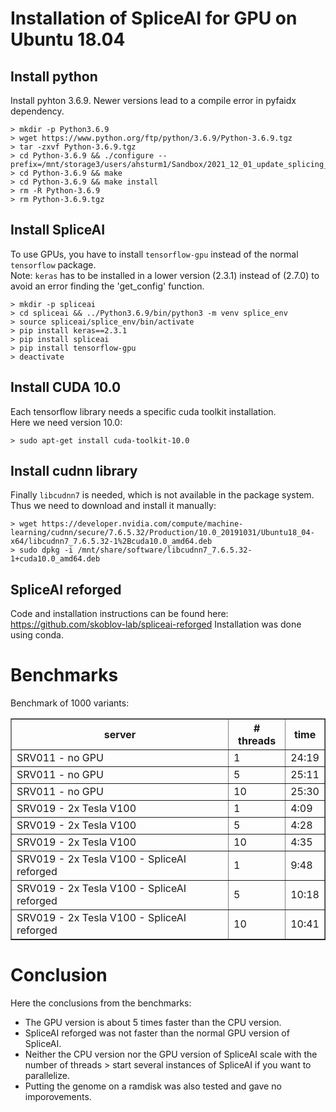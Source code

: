 # Installation of SpliceAI for GPU on Ubuntu 18.04


## Install python

Install pyhton 3.6.9. Newer versions lead to a compile error in pyfaidx dependency.

	> mkdir -p Python3.6.9
	> wget https://www.python.org/ftp/python/3.6.9/Python-3.6.9.tgz
	> tar -zxvf Python-3.6.9.tgz
	> cd Python-3.6.9 && ./configure --prefix=/mnt/storage3/users/ahsturm1/Sandbox/2021_12_01_update_splicing_scores/Python3.6.9
	> cd Python-3.6.9 && make
	> cd Python-3.6.9 && make install
	> rm -R Python-3.6.9
	> rm Python-3.6.9.tgz

## Install SpliceAI

To use GPUs, you have to install `tensorflow-gpu` instead of the normal `tensorflow` package.  
Note: `keras` has to be installed in a lower version (2.3.1) instead of (2.7.0) to avoid an error finding the 'get_config' function.

	> mkdir -p spliceai
	> cd spliceai && ../Python3.6.9/bin/python3 -m venv splice_env
	> source spliceai/splice_env/bin/activate
	> pip install keras==2.3.1
	> pip install spliceai 
	> pip install tensorflow-gpu
	> deactivate

## Install CUDA 10.0

Each tensorflow library needs a specific cuda toolkit installation.  
Here we need version 10.0:

	> sudo apt-get install cuda-toolkit-10.0

## Install cudnn library

Finally `libcudnn7` is needed, which is not available in the package system.  
Thus we need to download and install it manually:

	> wget https://developer.nvidia.com/compute/machine-learning/cudnn/secure/7.6.5.32/Production/10.0_20191031/Ubuntu18_04-x64/libcudnn7_7.6.5.32-1%2Bcuda10.0_amd64.deb
	> sudo dpkg -i /mnt/share/software/libcudnn7_7.6.5.32-1+cuda10.0_amd64.deb

## SpliceAI reforged

Code and installation instructions can be found here:  
https://github.com/skoblov-lab/spliceai-reforged
Installation was done using conda.


# Benchmarks

Benchmark of 1000 variants:

<table border=1>
  <tr><th>server</th><th># threads</th><th>time</th></tr>
  <tr><td>SRV011 - no GPU</td><td>1</td><td>24:19</td></tr>
  <tr><td>SRV011 - no GPU</td><td>5</td><td>25:11</td></tr>
  <tr><td>SRV011 - no GPU</td><td>10</td><td>25:30</td></tr>
  <tr><td>SRV019 - 2x Tesla V100</td><td>1</td><td>4:09</td></tr>
  <tr><td>SRV019 - 2x Tesla V100</td><td>5</td><td>4:28</td></tr>
  <tr><td>SRV019 - 2x Tesla V100</td><td>10</td><td>4:35</td></tr>
  <tr><td>SRV019 - 2x Tesla V100 - SpliceAI reforged</td><td>1</td><td>9:48</td></tr>
  <tr><td>SRV019 - 2x Tesla V100 - SpliceAI reforged</td><td>5</td><td>10:18</td></tr>
  <tr><td>SRV019 - 2x Tesla V100 - SpliceAI reforged</td><td>10</td><td>10:41</td></tr>
</table>

# Conclusion

Here the conclusions from the benchmarks:

- The GPU version is about 5 times faster than the CPU version.
- SpliceAI reforged was not faster than the normal GPU version of SpliceAI.
- Neither the CPU version nor the GPU version of SpliceAI scale with the number of threads > start several instances of SpliceAI if you want to parallelize.
- Putting the genome on a ramdisk was also tested and gave no imporovements.


